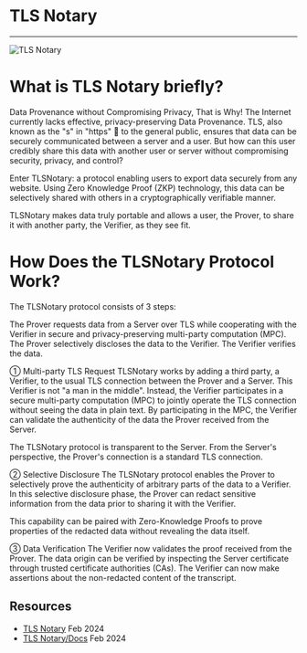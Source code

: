 # TLS Notary
---

![TLS Notary](https://encrypted-tbn0.gstatic.com/images?q=tbn:ANd9GcT-Sg3rZyhgMiVaVT_mkfNRfjcv6PiGZIHpHg&usqp=CAU "TLS Notary")

# What is TLS Notary briefly?

Data Provenance without Compromising Privacy, That is Why!
The Internet currently lacks effective, privacy-preserving Data Provenance. TLS, also known as the "s" in "https" 🔐 to the general public, ensures that data can be securely communicated between a server and a user. But how can this user credibly share this data with another user or server without compromising security, privacy, and control?

Enter TLSNotary: a protocol enabling users to export data securely from any website. Using Zero Knowledge Proof (ZKP) technology, this data can be selectively shared with others in a cryptographically verifiable manner.

TLSNotary makes data truly portable and allows a user, the Prover, to share it with another party, the Verifier, as they see fit.

# How Does the TLSNotary Protocol Work?
The TLSNotary protocol consists of 3 steps:

The Prover requests data from a Server over TLS while cooperating with the Verifier in secure and privacy-preserving multi-party computation (MPC).
The Prover selectively discloses the data to the Verifier.
The Verifier verifies the data.


① Multi-party TLS Request
TLSNotary works by adding a third party, a Verifier, to the usual TLS connection between the Prover and a Server. This Verifier is not "a man in the middle". Instead, the Verifier participates in a secure multi-party computation (MPC) to jointly operate the TLS connection without seeing the data in plain text. By participating in the MPC, the Verifier can validate the authenticity of the data the Prover received from the Server.

The TLSNotary protocol is transparent to the Server. From the Server's perspective, the Prover's connection is a standard TLS connection.

② Selective Disclosure
The TLSNotary protocol enables the Prover to selectively prove the authenticity of arbitrary parts of the data to a Verifier. In this selective disclosure phase, the Prover can redact sensitive information from the data prior to sharing it with the Verifier.

This capability can be paired with Zero-Knowledge Proofs to prove properties of the redacted data without revealing the data itself.

③ Data Verification
The Verifier now validates the proof received from the Prover. The data origin can be verified by inspecting the Server certificate through trusted certificate authorities (CAs). The Verifier can now make assertions about the non-redacted content of the transcript.





## Resources

- [TLS Notary](https://tlsnotary.org/ "TLS Notary") Feb 2024
- [TLS Notary/Docs](https://docs.tlsnotary.org/intro.html "TLS Notary Docs") Feb 2024


